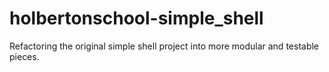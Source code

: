 # holbertonschool-simple_shell

Refactoring the original simple shell project into more modular and testable pieces.